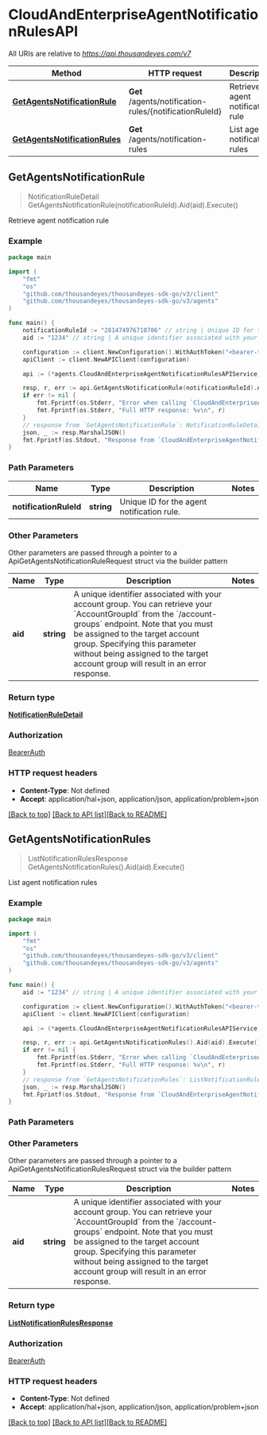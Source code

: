 # CloudAndEnterpriseAgentNotificationRulesAPI

All URIs are relative to *https://api.thousandeyes.com/v7*

Method | HTTP request | Description
------------- | ------------- | -------------
[**GetAgentsNotificationRule**](CloudAndEnterpriseAgentNotificationRulesAPI.md#GetAgentsNotificationRule) | **Get** /agents/notification-rules/{notificationRuleId} | Retrieve agent notification rule
[**GetAgentsNotificationRules**](CloudAndEnterpriseAgentNotificationRulesAPI.md#GetAgentsNotificationRules) | **Get** /agents/notification-rules | List agent notification rules



## GetAgentsNotificationRule

> NotificationRuleDetail GetAgentsNotificationRule(notificationRuleId).Aid(aid).Execute()

Retrieve agent notification rule



### Example

```go
package main

import (
	"fmt"
	"os"
	"github.com/thousandeyes/thousandeyes-sdk-go/v3/client"
	"github.com/thousandeyes/thousandeyes-sdk-go/v3/agents"
)

func main() {
	notificationRuleId := "281474976710706" // string | Unique ID for the agent notification rule.
	aid := "1234" // string | A unique identifier associated with your account group. You can retrieve your `AccountGroupId` from the `/account-groups` endpoint. Note that you must be assigned to the target account group. Specifying this parameter without being assigned to the target account group will result in an error response. (optional)

	configuration := client.NewConfiguration().WithAuthToken("<bearer-token>")
	apiClient := client.NewAPIClient(configuration)

	api := (*agents.CloudAndEnterpriseAgentNotificationRulesAPIService)(&apiClient.Common)

	resp, r, err := api.GetAgentsNotificationRule(notificationRuleId).Aid(aid).Execute()
	if err != nil {
		fmt.Fprintf(os.Stderr, "Error when calling `CloudAndEnterpriseAgentNotificationRulesAPI.GetAgentsNotificationRule``: %v\n", err)
		fmt.Fprintf(os.Stderr, "Full HTTP response: %v\n", r)
	}
	// response from `GetAgentsNotificationRule`: NotificationRuleDetail
	json, _ := resp.MarshalJSON()
	fmt.Fprintf(os.Stdout, "Response from `CloudAndEnterpriseAgentNotificationRulesAPI.GetAgentsNotificationRule`: %v\n", string(json))
}
```

### Path Parameters


Name | Type | Description  | Notes
------------- | ------------- | ------------- | -------------
**notificationRuleId** | **string** | Unique ID for the agent notification rule. | 

### Other Parameters

Other parameters are passed through a pointer to a ApiGetAgentsNotificationRuleRequest struct via the builder pattern


Name | Type | Description  | Notes
------------- | ------------- | ------------- | -------------
 **aid** | **string** | A unique identifier associated with your account group. You can retrieve your &#x60;AccountGroupId&#x60; from the &#x60;/account-groups&#x60; endpoint. Note that you must be assigned to the target account group. Specifying this parameter without being assigned to the target account group will result in an error response. | 

### Return type

[**NotificationRuleDetail**](NotificationRuleDetail.md)

### Authorization

[BearerAuth](../README.md#BearerAuth)

### HTTP request headers

- **Content-Type**: Not defined
- **Accept**: application/hal+json, application/json, application/problem+json

[[Back to top]](#) [[Back to API list]](../README.md#documentation-for-api-endpoints)[[Back to README]](../README.md)


## GetAgentsNotificationRules

> ListNotificationRulesResponse GetAgentsNotificationRules().Aid(aid).Execute()

List agent notification rules



### Example

```go
package main

import (
	"fmt"
	"os"
	"github.com/thousandeyes/thousandeyes-sdk-go/v3/client"
	"github.com/thousandeyes/thousandeyes-sdk-go/v3/agents"
)

func main() {
	aid := "1234" // string | A unique identifier associated with your account group. You can retrieve your `AccountGroupId` from the `/account-groups` endpoint. Note that you must be assigned to the target account group. Specifying this parameter without being assigned to the target account group will result in an error response. (optional)

	configuration := client.NewConfiguration().WithAuthToken("<bearer-token>")
	apiClient := client.NewAPIClient(configuration)

	api := (*agents.CloudAndEnterpriseAgentNotificationRulesAPIService)(&apiClient.Common)

	resp, r, err := api.GetAgentsNotificationRules().Aid(aid).Execute()
	if err != nil {
		fmt.Fprintf(os.Stderr, "Error when calling `CloudAndEnterpriseAgentNotificationRulesAPI.GetAgentsNotificationRules``: %v\n", err)
		fmt.Fprintf(os.Stderr, "Full HTTP response: %v\n", r)
	}
	// response from `GetAgentsNotificationRules`: ListNotificationRulesResponse
	json, _ := resp.MarshalJSON()
	fmt.Fprintf(os.Stdout, "Response from `CloudAndEnterpriseAgentNotificationRulesAPI.GetAgentsNotificationRules`: %v\n", string(json))
}
```

### Path Parameters



### Other Parameters

Other parameters are passed through a pointer to a ApiGetAgentsNotificationRulesRequest struct via the builder pattern


Name | Type | Description  | Notes
------------- | ------------- | ------------- | -------------
 **aid** | **string** | A unique identifier associated with your account group. You can retrieve your &#x60;AccountGroupId&#x60; from the &#x60;/account-groups&#x60; endpoint. Note that you must be assigned to the target account group. Specifying this parameter without being assigned to the target account group will result in an error response. | 

### Return type

[**ListNotificationRulesResponse**](ListNotificationRulesResponse.md)

### Authorization

[BearerAuth](../README.md#BearerAuth)

### HTTP request headers

- **Content-Type**: Not defined
- **Accept**: application/hal+json, application/json, application/problem+json

[[Back to top]](#) [[Back to API list]](../README.md#documentation-for-api-endpoints)[[Back to README]](../README.md)

